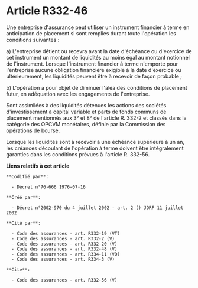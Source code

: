 # Article R332-46

Une entreprise d'assurance peut utiliser un instrument financier à terme en anticipation de placement si sont remplies durant
toute l'opération les conditions suivantes :

a) L'entreprise détient ou recevra avant la date d'échéance ou d'exercice de cet instrument un montant de liquidités au moins
égal au montant notionnel de l'instrument. Lorsque l'instrument financier à terme n'emporte pour l'entreprise aucune
obligation financière exigible à la date d'exercice ou ultérieurement, les liquidités peuvent être à recevoir de façon
probable ;

b) L'opération a pour objet de diminuer l'aléa des conditions de placement futur, en adéquation avec les engagements de
l'entreprise.

Sont assimilées à des liquidités détenues les actions des sociétés d'investissement à capital variable et parts de fonds
communs de placement mentionnés aux 3° et 8° de l'article R. 332-2 et classés dans la catégorie des OPCVM monétaires, définie
par la Commission des opérations de bourse.

Lorsque les liquidités sont à recevoir à une échéance supérieure à un an, les créances découlant de l'opération à terme
doivent être intégralement garanties dans les conditions prévues à l'article R. 332-56.

**Liens relatifs à cet article**

	**Codifié par**:

	  - Décret n°76-666 1976-07-16

	**Créé par**:

	  - Décret n°2002-970 du 4 juillet 2002 - art. 2 () JORF 11 juillet 2002

	**Cité par**:

	  - Code des assurances - art. R332-19 (VT)
	  - Code des assurances - art. R332-2 (V)
	  - Code des assurances - art. R332-20 (V)
	  - Code des assurances - art. R332-48 (V)
	  - Code des assurances - art. R334-11 (VD)
	  - Code des assurances - art. R334-3 (V)

	**Cite**:

	  - Code des assurances - art. R332-56 (V)

